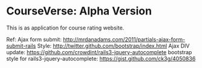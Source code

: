# CourseVerse: Alpha Version

This is as application for course rating website.

Ref:
Ajax form submit: http://mrdanadams.com/2011/partials-ajax-form-submit-rails
Style: http://twitter.github.com/bootstrap/index.html
Ajax DIV update: https://github.com/crowdint/rails3-jquery-autocomplete
bootstrap style for rails3-jquery-autocomplete: https://gist.github.com/ck3g/4050836